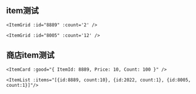 ## item测试

```vue
<ItemGrid :id="8889" :count='2' />
```

<ItemGrid :id="8889" :count='2' :rand='30' />


```vue
<ItemGrid :id="8005" :count='12' />
```

<ItemGrid :id="8005" :count='12' />


## 商店item测试

```vue
<ItemCard :good="{ ItemId: 8889, Price: 10, Count: 100 }" />
```

<ItemCard :good="{ ItemId: 8889, Price: 10, Count: 100 }" />

```vue
<ItemList :items="[{id:8889, count:10}, {id:2022, count:1}, {id:8005, count:1}]"/>
```

<ItemList :items="[{id:8889, count:10}, {id:2022, count:1}, {id:8005, count:1}]"/>

